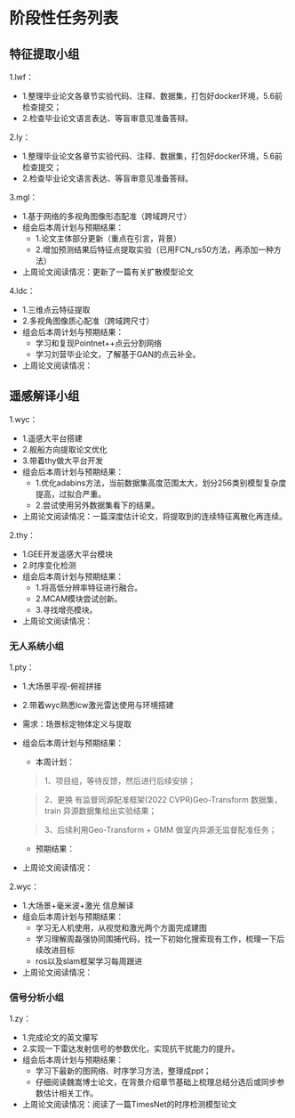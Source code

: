 # 阶段性任务列表
## 特征提取小组
1.lwf：  
  - 1.整理毕业论文各章节实验代码、注释、数据集，打包好docker环境，5.6前检查提交；
  - 2.检查毕业论文语言表达、等盲审意见准备答辩。
    
2.ly：   
  - 1.整理毕业论文各章节实验代码、注释、数据集，打包好docker环境，5.6前检查提交；
  - 2.检查毕业论文语言表达、等盲审意见准备答辩。
    
3.mgl：     
  - 1.基于网络的多视角图像形态配准（跨域跨尺寸）
  - 组会后本周计划与预期结果：
     * 1.论文主体部分更新（重点在引言，背景）
     * 2.增加预测结果后特征点提取实验（已用FCN_rs50方法，再添加一种方法）
  - 上周论文阅读情况：更新了一篇有关扩散模型论文
    
4.ldc：      
  - 1.三维点云特征提取
  - 2.多视角图像质心配准（跨域跨尺寸）
  - 组会后本周计划与预期结果：
    * 学习和复现Pointnet++点云分割网络
    * 学习刘营毕业论文，了解基于GAN的点云补全。
  - 上周论文阅读情况：
    
## 遥感解译小组
1.wyc：    
  - 1.遥感大平台搭建
  - 2.舰船方向提取论文优化
  - 3.带着thy做大平台开发        
  - 组会后本周计划与预期结果：
     *  1.优化adabins方法，当前数据集高度范围太大，划分256类别模型复杂度提高，过拟合严重。
     *  2.尝试使用另外数据集看下的结果。
  - 上周论文阅读情况：一篇深度估计论文，将提取到的连续特征离散化再连续。
    
2.thy：   
  - 1.GEE开发遥感大平台模块
  - 2.时序变化检测
  - 组会后本周计划与预期结果：
      *  1.将高低分辨率特征进行融合。
      *  2.MCAM模块尝试创新。
      *  3.寻找增亮模块。
  - 上周论文阅读情况：

### 无人系统小组
1.pty：   
  - 1.大场景平视-俯视拼接
  - 2.带着wyc熟悉lcw激光雷达使用与环境搭建
  - 需求：场景标定物体定义与提取   
  - 组会后本周计划与预期结果：
    - 本周计划：
    > 1、项目组，等待反馈，然后进行后续安排；
    
    > 2、更换 有监督同源配准框架(2022 CVPR)Geo-Transform 数据集，train 异源数据集给出实验结果；

    > 3、后续利用Geo-Transform + GMM 做室内异源无监督配准任务；

    - 预期结果：
  - 上周论文阅读情况：


  
2.wyc：  
  - 1.大场景+毫米波+激光 信息解译
  - 组会后本周计划与预期结果：
     * 学习无人机使用，从视觉和激光两个方面完成建图
     * 学习理解周磊强协同围捕代码，找一下初始化搜索现有工作，梳理一下后续改进目标
     * ros以及slam框架学习每周跟进
  - 上周论文阅读情况：

### 信号分析小组
1.zy：    
  - 1.完成论文的英文攥写
  - 2.实现一下雷达发射信号的参数优化，实现抗干扰能力的提升。
  - 组会后本周计划与预期结果：
    * 学习下最新的图网络、时序学习方法，整理成ppt；
    * 仔细阅读魏嵩博士论文，在背景介绍章节基础上梳理总结分选后或同步参数估计相关工作。 
  - 上周论文阅读情况：阅读了一篇TimesNet的时序检测模型论文


